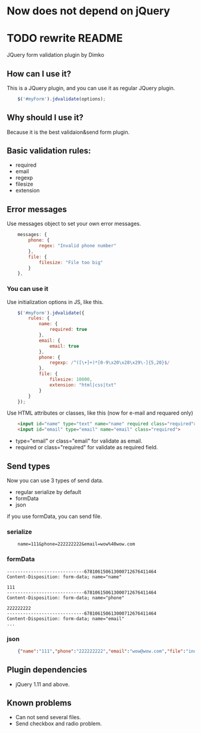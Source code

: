 # Now does not depend on jQuery

# TODO rewrite README
JQuery form validation plugin by Dimko

## How can I use it?

This is a JQuery plugin, and you can use it as regular JQuery plugin.

```javascript
    $('#myForm').jdvalidate(options);
```

## Why should I use it?

Because it is the best validaion&send form plugin.

## Basic validation rules:

* required
* email
* regexp
* filesize
* extension

## Error messages

Use messages object to set your own error messages.

```javascript
    messages: {
        phone: {
            regex: "Invalid phone number"
        },
        file: {
            filesize: "File too big"
        }
    },
```

### You can use it

Use initialization options in JS, like this.

```javascript
    $('#myForm').jdvalidate({
        rules: {
            name: {
                required: true
            },
            email: {
                email: true
            },
            phone: {
                regexp: /^([\+]+)*[0-9\x20\x28\x29\-]{5,20}$/
            },
            file: {
                filesize: 10000,
                extension: "html|css|txt"
            }
        }
    });
```

Use HTML attributes or classes, like this (now for e-mail and requared only)

```html
    <input id="name" type="text" name="name" required class="required">
    <input id="email" type="email" name="email" class="required">
```

* type="email" or class="email" for validate as email.
* required or class="required" for validate as required field.

## Send types

Now you can use 3 types of send data.

* regular serialize by default
* formData
* json

if you use formData, you can send file.

### serialize

```
    name=111&phone=222222222&email=wow%40wow.com
```

### formData

```
-----------------------------678106150613000712676411464
Content-Disposition: form-data; name="name"

111
-----------------------------678106150613000712676411464
Content-Disposition: form-data; name="phone"

222222222
-----------------------------678106150613000712676411464
Content-Disposition: form-data; name="email"
...
```

### json

```json
    {"name":"111","phone":"222222222","email":"wow@wow.com","file":"index.html"}
```

## Plugin dependencies

* jQuery 1.11 and above.

## Known problems

* Can not send several files.
* Send checkbox and radio problem.